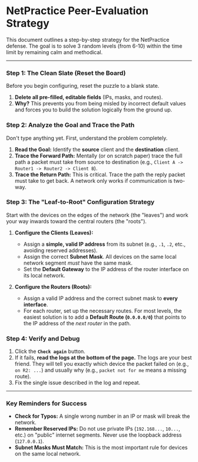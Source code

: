 # NetPractice Peer-Evaluation Strategy

This document outlines a step-by-step strategy for the NetPractice defense. The goal is to solve 3 random levels (from 6-10) within the time limit by remaining calm and methodical.

---

### Step 1: The Clean Slate (Reset the Board)

Before you begin configuring, reset the puzzle to a blank state.

1. **Delete all pre-filled, editable fields** (IPs, masks, and routes).
2. **Why?** This prevents you from being misled by incorrect default values and forces you to build the solution logically from the ground up.

### Step 2: Analyze the Goal and Trace the Path

Don't type anything yet. First, understand the problem completely.

1. **Read the Goal:** Identify the **source** client and the **destination** client.
2. **Trace the Forward Path:** Mentally (or on scratch paper) trace the full path a packet must take from source to destination (e.g., `Client A -> Router1 -> Router2 -> Client B`).
3. **Trace the Return Path:** This is critical. Trace the path the reply packet must take to get back. A network only works if communication is two-way.

### Step 3: The "Leaf-to-Root" Configuration Strategy

Start with the devices on the edges of the network (the "leaves") and work your way inwards toward the central routers (the "roots").

1. **Configure the Clients (Leaves):**
	* Assign a **simple, valid IP address** from its subnet (e.g., `.1`, `.2`, etc., avoiding reserved addresses).
	* Assign the correct **Subnet Mask**. All devices on the same local network segment *must* have the same mask.
	* Set the **Default Gateway** to the IP address of the router interface on its local network.

2. **Configure the Routers (Roots):**
	* Assign a valid IP address and the correct subnet mask to **every interface**.
	* For each router, set up the necessary routes. For most levels, the easiest solution is to add a **Default Route (`0.0.0.0/0`)** that points to the IP address of the *next router* in the path.

### Step 4: Verify and Debug

1. Click the **`Check again`** button.
2. If it fails, **read the logs at the bottom of the page.** The logs are your best friend. They will tell you exactly which device the packet failed on (e.g., `on R2: ...`) and usually why (e.g., `packet not for me` means a missing route).
3. Fix the single issue described in the log and repeat.

---

### Key Reminders for Success

* **Check for Typos:** A single wrong number in an IP or mask will break the network.
* **Remember Reserved IPs:** Do not use private IPs (`192.168...`, `10...`, etc.) on "public" internet segments. Never use the loopback address (`127.0.0.1`).
* **Subnet Masks Must Match:** This is the most important rule for devices on the same local network.
